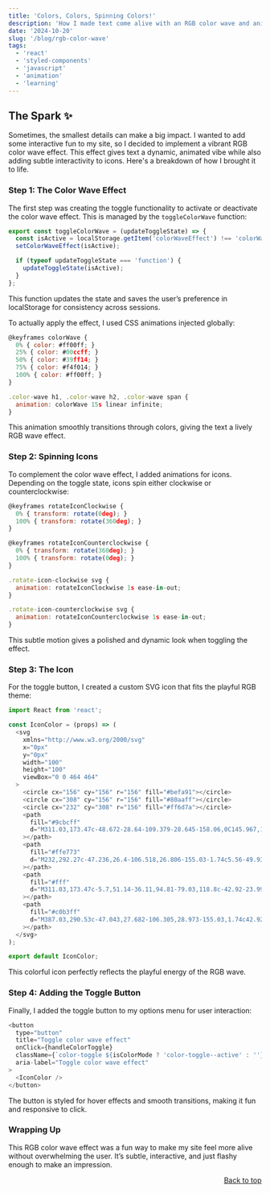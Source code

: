 ```yaml
---
title: 'Colors, Colors, Spinning Colors!'
description: 'How I made text come alive with an RGB color wave and animated icons'
date: '2024-10-20'
slug: '/blog/rgb-color-wave'
tags:
  - 'react'
  - 'styled-components'
  - 'javascript'
  - 'animation'
  - 'learning'
---
```


<a id="top"></a>

## The Spark ✨

Sometimes, the smallest details can make a big impact. I wanted to add some interactive fun to my site, so I decided to implement a vibrant RGB color wave effect. This effect gives text a dynamic, animated vibe while also adding subtle interactivity to icons. Here's a breakdown of how I brought it to life.

### Step 1: The Color Wave Effect

The first step was creating the toggle functionality to activate or deactivate the color wave effect. This is managed by the `toggleColorWave` function:

```javascript
export const toggleColorWave = (updateToggleState) => {
  const isActive = localStorage.getItem('colorWaveEffect') !== 'colorWave';
  setColorWaveEffect(isActive);

  if (typeof updateToggleState === 'function') {
    updateToggleState(isActive);
  }
};
```

This function updates the state and saves the user’s preference in localStorage for consistency across sessions.

To actually apply the effect, I used CSS animations injected globally:

```javascript
@keyframes colorWave {
  0% { color: #ff00ff; }
  25% { color: #00ccff; }
  50% { color: #39ff14; }
  75% { color: #f4f014; }
  100% { color: #ff00ff; }
}

.color-wave h1, .color-wave h2, .color-wave span {
  animation: colorWave 15s linear infinite;
}
```

This animation smoothly transitions through colors, giving the text a lively RGB wave effect.

### Step 2: Spinning Icons

To complement the color wave effect, I added animations for icons. Depending on the toggle state, icons spin either clockwise or counterclockwise:

```javascript
@keyframes rotateIconClockwise {
  0% { transform: rotate(0deg); }
  100% { transform: rotate(360deg); }
}

@keyframes rotateIconCounterclockwise {
  0% { transform: rotate(360deg); }
  100% { transform: rotate(0deg); }
}

.rotate-icon-clockwise svg {
  animation: rotateIconClockwise 1s ease-in-out;
}

.rotate-icon-counterclockwise svg {
  animation: rotateIconCounterclockwise 1s ease-in-out;
}
```

This subtle motion gives a polished and dynamic look when toggling the effect.

### Step 3: The Icon

For the toggle button, I created a custom SVG icon that fits the playful RGB theme:

```javascript
import React from 'react';

const IconColor = (props) => (
  <svg
    xmlns="http://www.w3.org/2000/svg"
    x="0px"
    y="0px"
    width="100"
    height="100"
    viewBox="0 0 464 464"
  >
    <circle cx="156" cy="156" r="156" fill="#befa91"></circle>
    <circle cx="308" cy="156" r="156" fill="#80aaff"></circle>
    <circle cx="232" cy="308" r="156" fill="#ff6d7a"></circle>
    <path
      fill="#9cbcff"
      d="M311.03,173.47c-48.672-28.64-109.379-28.645-158.06,0C145.967,110.774,177.106,50.415,232,19.73	C286.816,50.371,318.046,110.666,311.03,173.47z"
    ></path>
    <path
      fill="#ffe773"
      d="M232,292.27c-47.236,26.4-106.518,26.806-155.03-1.74c5.56-49.93,34.69-92.74,76-117.06	C158.67,224.61,189.08,268.28,232,292.27z"
    ></path>
    <path
      fill="#fff"
      d="M311.03,173.47c-5.7,51.14-36.11,94.81-79.03,118.8c-42.92-23.99-73.33-67.66-79.03-118.8	C201.642,144.83,262.349,144.825,311.03,173.47z"
    ></path>
    <path
      fill="#c0b3ff"
      d="M387.03,290.53c-47.043,27.682-106.305,28.973-155.03,1.74c42.92-23.99,73.33-67.66,79.03-118.8	C352.34,197.79,381.47,240.6,387.03,290.53z"
    ></path>
  </svg>
);

export default IconColor;
```

This colorful icon perfectly reflects the playful energy of the RGB wave.

### Step 4: Adding the Toggle Button

Finally, I added the toggle button to my options menu for user interaction:

```javascript
<button
  type="button"
  title="Toggle color wave effect"
  onClick={handleColorToggle}
  className={`color-toggle ${isColorMode ? 'color-toggle--active' : ''}`}
  aria-label="Toggle color wave effect"
>
  <IconColor />
</button>
```

The button is styled for hover effects and smooth transitions, making it fun and responsive to click.

### Wrapping Up

This RGB color wave effect was a fun way to make my site feel more alive without overwhelming the user. It’s subtle, interactive, and just flashy enough to make an impression.

<a href="#top" style="float: right;">Back to top</a>
